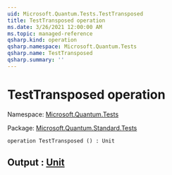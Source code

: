 ```yaml
---
uid: Microsoft.Quantum.Tests.TestTransposed
title: TestTransposed operation
ms.date: 3/26/2021 12:00:00 AM
ms.topic: managed-reference
qsharp.kind: operation
qsharp.namespace: Microsoft.Quantum.Tests
qsharp.name: TestTransposed
qsharp.summary: ''
---
```


# TestTransposed operation

Namespace: [Microsoft.Quantum.Tests](xref:Microsoft.Quantum.Tests)

Package: [Microsoft.Quantum.Standard.Tests](https://nuget.org/packages/Microsoft.Quantum.Standard.Tests)




```qsharp
operation TestTransposed () : Unit
```


## Output : [Unit](xref:microsoft.quantum.lang-ref.unit)

